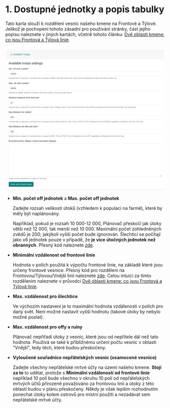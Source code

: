 # 1. Dostupné jednotky a popis tabulky

Tato karta slouží k rozdělení vesnic našeho kmene na Frontové a Týlové. Jelikož je pochopení tohoto zásadní pro používání stránky, část jejího popisu naleznete v jiných kartách, včetně tohoto článku:
[Dvě oblasti kmene: co jsou Frontová a Týlová linie](./../primary/two_regions_of_the_tribe.md).

![alt text](image.png)

- **Min. počet off jednotek** a **Max. počet off jednotek**

    Zadejte rozsah velikosti útoků (vzhledem k populaci na farmě), které by měly být naplánovány.

    Například, pokud je rozsah 10 000-12 000, Plánovač přeskočí jak útoky větší než 12 000, tak menší než 10 000. Maximální počet zohledněných zvědů je 200; jakýkoli vyšší počet bude ignorován. Šlechtici se počítají jako x6 jednotek pouze v případě, že **je více útočných jednotek než obranných**. Přesný kód naleznete [zde](https://github.com/rafsaf/Tribal-Wars-Planer/blob/ecc7ff31ed122928a7aea6199af4a0f9ce4718fd/utils/basic/army.py#L242-L250).

- **Minimální vzdálenost od frontové linie**

    Hodnota v polích použitá k výpočtu frontové linie, na základě které jsou určeny frontové vesnice. Přesný kód pro rozdělení na Frontovou/Týlovou/Vnější linii naleznete [zde](https://github.com/rafsaf/Tribal-Wars-Planer/blob/ecc7ff31ed122928a7aea6199af4a0f9ce4718fd/utils/basic/cdist_brute.py#L83-L99). Celou intuici za tímto rozdělením naleznete v průvodci [Dvě oblasti kmene: co jsou Frontová a Týlová linie](./../primary/two_regions_of_the_tribe.md).

- **Max. vzdálenost pro šlechtice**

    Ve výchozím nastavení je to maximální hodnota vzdálenosti v polích pro daný svět. Není možné nastavit vyšší hodnotu (takové útoky by nebylo možné poslat).

- **Max. vzdálenost pro offy a ruiny**

    Plánovač nepřiřadí útoky z vesnic, které jsou od nepřítele dál než tato hodnota. Používá se také k přibližnému určení počtu vesnic v oblasti "Vnější", tedy těch, které budou přeskočeny.

- **Vyloučené souřadnice nepřátelských vesnic (osamocené vesnice)**

    Zadejte všechny nepřátelské mrtvé účty na území našeho kmene. **Stojí za to** to udělat, protože s **Minimální vzdáleností od frontové linie** například 10 polí bude všechno v okruhu 10 polí od nepřátelských mrtvých účtů přirozeně považováno za frontovou linii a útoky z této oblasti budou v plánu přeskočeny. Někdy je však lepším rozhodnutím ponechat útoky kolem ostrovů pro místní použití a nezadávat sem nepřátelské mrtvé účty.
